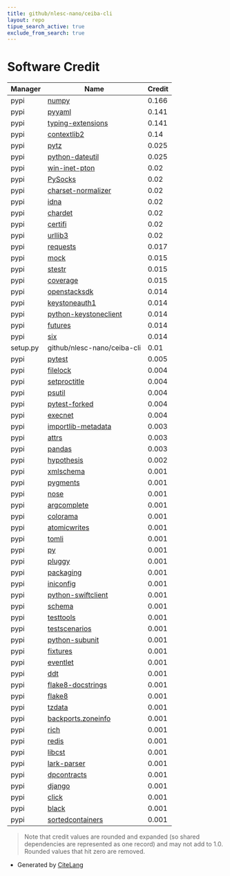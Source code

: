 ```yaml
---
title: github/nlesc-nano/ceiba-cli
layout: repo
tipue_search_active: true
exclude_from_search: true
---
```

# Software Credit

|Manager|Name|Credit|
|-------|----|------|
|pypi|[numpy](https://www.numpy.org)|0.166|
|pypi|[pyyaml](https://pyyaml.org/)|0.141|
|pypi|[typing-extensions](https://typing.readthedocs.io/)|0.141|
|pypi|[contextlib2](https://pypi.org/project/contextlib2)|0.14|
|pypi|[pytz](http://pythonhosted.org/pytz)|0.025|
|pypi|[python-dateutil](https://github.com/dateutil/dateutil)|0.025|
|pypi|[win-inet-pton](https://pypi.org/project/win-inet-pton)|0.02|
|pypi|[PySocks](https://pypi.org/project/PySocks)|0.02|
|pypi|[charset-normalizer](https://pypi.org/project/charset-normalizer)|0.02|
|pypi|[idna](https://pypi.org/project/idna)|0.02|
|pypi|[chardet](https://pypi.org/project/chardet)|0.02|
|pypi|[certifi](https://pypi.org/project/certifi)|0.02|
|pypi|[urllib3](https://pypi.org/project/urllib3)|0.02|
|pypi|[requests](https://requests.readthedocs.io)|0.017|
|pypi|[mock](https://pypi.org/project/mock)|0.015|
|pypi|[stestr](http://stestr.readthedocs.io/en/latest/)|0.015|
|pypi|[coverage](https://pypi.org/project/coverage)|0.015|
|pypi|[openstacksdk](https://pypi.org/project/openstacksdk)|0.014|
|pypi|[keystoneauth1](https://pypi.org/project/keystoneauth1)|0.014|
|pypi|[python-keystoneclient](https://pypi.org/project/python-keystoneclient)|0.014|
|pypi|[futures](https://pypi.org/project/futures)|0.014|
|pypi|[six](https://pypi.org/project/six)|0.014|
|setup.py|github/nlesc-nano/ceiba-cli|0.01|
|pypi|[pytest](https://docs.pytest.org/en/latest/)|0.005|
|pypi|[filelock](https://pypi.org/project/filelock)|0.004|
|pypi|[setproctitle](https://pypi.org/project/setproctitle)|0.004|
|pypi|[psutil](https://pypi.org/project/psutil)|0.004|
|pypi|[pytest-forked](https://pypi.org/project/pytest-forked)|0.004|
|pypi|[execnet](https://pypi.org/project/execnet)|0.004|
|pypi|[importlib-metadata](https://pypi.org/project/importlib-metadata)|0.003|
|pypi|[attrs](https://pypi.org/project/attrs)|0.003|
|pypi|[pandas](https://pandas.pydata.org)|0.003|
|pypi|[hypothesis](https://hypothesis.works)|0.002|
|pypi|[xmlschema](https://pypi.org/project/xmlschema)|0.001|
|pypi|[pygments](https://pypi.org/project/pygments)|0.001|
|pypi|[nose](https://pypi.org/project/nose)|0.001|
|pypi|[argcomplete](https://pypi.org/project/argcomplete)|0.001|
|pypi|[colorama](https://pypi.org/project/colorama)|0.001|
|pypi|[atomicwrites](https://pypi.org/project/atomicwrites)|0.001|
|pypi|[tomli](https://pypi.org/project/tomli)|0.001|
|pypi|[py](https://pypi.org/project/py)|0.001|
|pypi|[pluggy](https://pypi.org/project/pluggy)|0.001|
|pypi|[packaging](https://pypi.org/project/packaging)|0.001|
|pypi|[iniconfig](https://pypi.org/project/iniconfig)|0.001|
|pypi|[python-swiftclient](https://docs.openstack.org/python-swiftclient/latest/)|0.001|
|pypi|[schema](https://github.com/keleshev/schema)|0.001|
|pypi|[testtools](https://pypi.org/project/testtools)|0.001|
|pypi|[testscenarios](https://pypi.org/project/testscenarios)|0.001|
|pypi|[python-subunit](https://pypi.org/project/python-subunit)|0.001|
|pypi|[fixtures](https://pypi.org/project/fixtures)|0.001|
|pypi|[eventlet](https://pypi.org/project/eventlet)|0.001|
|pypi|[ddt](https://pypi.org/project/ddt)|0.001|
|pypi|[flake8-docstrings](https://pypi.org/project/flake8-docstrings)|0.001|
|pypi|[flake8](https://pypi.org/project/flake8)|0.001|
|pypi|[tzdata](https://pypi.org/project/tzdata)|0.001|
|pypi|[backports.zoneinfo](https://pypi.org/project/backports.zoneinfo)|0.001|
|pypi|[rich](https://pypi.org/project/rich)|0.001|
|pypi|[redis](https://pypi.org/project/redis)|0.001|
|pypi|[libcst](https://pypi.org/project/libcst)|0.001|
|pypi|[lark-parser](https://pypi.org/project/lark-parser)|0.001|
|pypi|[dpcontracts](https://pypi.org/project/dpcontracts)|0.001|
|pypi|[django](https://pypi.org/project/django)|0.001|
|pypi|[click](https://pypi.org/project/click)|0.001|
|pypi|[black](https://pypi.org/project/black)|0.001|
|pypi|[sortedcontainers](https://pypi.org/project/sortedcontainers)|0.001|


> Note that credit values are rounded and expanded (so shared dependencies are represented as one record) and may not add to 1.0. Rounded values that hit zero are removed.


- Generated by [CiteLang](https://github.com/vsoch/citelang)
